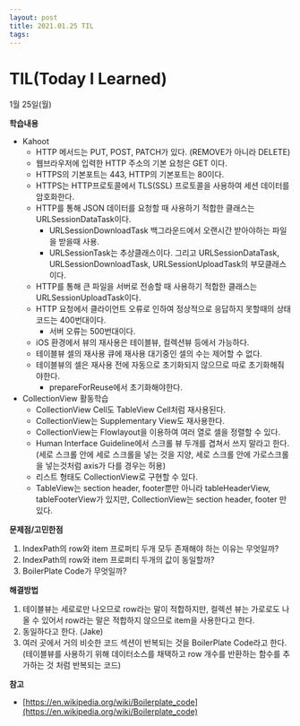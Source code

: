 ```yaml
---
layout: post
title: 2021.01.25 TIL
tags:
---
```

# TIL(Today I Learned)

1월 25일(월)

**학습내용**

- Kahoot
    - HTTP 메서드는 PUT, POST, PATCH가 있다. (REMOVE가 아니라 DELETE)
    - 웹브라우저에 입력한 HTTP 주소의 기본 요청은 GET 이다.
    - HTTPS의 기본포트는 443, HTTP의 기본포트는 80이다.
    - HTTPS는 HTTP프로토콜에서 TLS(SSL) 프로토콜을 사용하여 세션 데이터를 암호화한다.
    - HTTP를 통해 JSON 데이터를 요청할 때 사용하기 적합한 클래스는 URLSessionDataTask이다.
        - URLSessionDownloadTask 백그라운드에서 오랜시간 받아야하는 파일을 받을때 사용.
        - URLSessionTask는 추상클래스이다. 그리고 URLSessionDataTask, URLSessionDownloadTask, URLSessionUploadTask의 부모클래스이다.
    - HTTP를 통해 큰 파일을 서버로 전송할 때 사용하기 적합한 클래스는 URLSessionUploadTask이다.
    - HTTP 요청에서 클라이언트 오류로 인하여 정상적으로 응답하지 못할때의 상태코드는 400번대이다.
        - 서버 오류는 500번대이다.
    - iOS 환경에서 뷰의 재사용은 테이블뷰, 컬렉션뷰 등에서 가능하다.
    - 테이블뷰 셀의 재사용 큐에 재사용 대기중인 셀의 수는 제어할 수 없다.
    - 테이블뷰의 셀은 재사용 전에 자동으로 초기화되지 않으므로 따로 초기화해줘야한다.
        - prepareForReuse에서 초기화해야한다.
- CollectionView 활동학습
    - CollectionView Cell도 TableView Cell처럼 재사용된다.
    - CollectionView는 Supplementary View도 재사용한다.
    - CollectionView는 Flowlayout을 이용하여 여러 열로 셀을 정렬할 수 있다.
    - Human Interface Guideline에서 스크롤 뷰 두개를 겹쳐서 쓰지 말라고 한다. (세로 스크롤 안에 세로 스크롤을 넣는 것을 지양, 세로 스크롤 안에 가로스크롤을 넣는것처럼 axis가 다를 경우는 허용)
    - 리스트 형태도 CollectionView로 구현할 수 있다.
    - TableView는 section header, footer뿐만 아니라 tableHeaderView, tableFooterView가 있지만, CollectionView는 section header, footer 만 있다.

**문제점/고민한점**

1. IndexPath의 row와 item 프로퍼티 두개 모두 존재해야 하는 이유는 무엇일까?
2. IndexPath의 row와 item 프로퍼티 두개의 값이 동일할까?
3. BoilerPlate Code가 무엇일까?

**해결방법**

1. 테이블뷰는 세로로만 나오므로 row라는 말이 적합하지만, 컬렉션 뷰는 가로로도 나올 수 있어서 row라는 말은 적합하지 않으므로 item을 사용한다고 한다.
2. 동일하다고 한다. (Jake)
3. 여러 곳에서 거의 비슷한 코드 섹션이 반복되는 것을 BoilerPlate Code라고 한다. (테이블뷰를 사용하기 위해   데이터소스를 채택하고 row 개수를 반환하는 함수를 추가하는 것 처럼 반복되는 코드)

**참고**

- [https://en.wikipedia.org/wiki/Boilerplate_code](https://en.wikipedia.org/wiki/Boilerplate_code)
